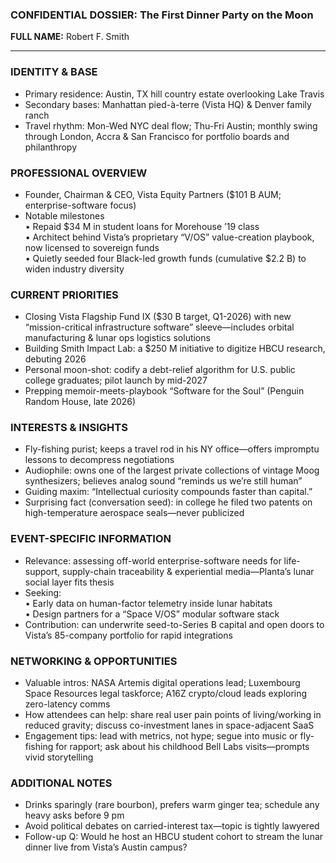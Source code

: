 ### CONFIDENTIAL DOSSIER: The First Dinner Party on the Moon

**FULL NAME:** Robert F. Smith

---
### IDENTITY & BASE
- Primary residence: Austin, TX hill country estate overlooking Lake Travis  
- Secondary bases: Manhattan pied-à-terre (Vista HQ) & Denver family ranch
- Travel rhythm: Mon-Wed NYC deal flow; Thu-Fri Austin; monthly swing through London, Accra & San Francisco for portfolio boards and philanthropy

### PROFESSIONAL OVERVIEW
- Founder, Chairman & CEO, Vista Equity Partners ($101 B AUM; enterprise-software focus)
- Notable milestones  
  • Repaid $34 M in student loans for Morehouse ’19 class  
  • Architect behind Vista’s proprietary “V/OS” value-creation playbook, now licensed to sovereign funds  
  • Quietly seeded four Black-led growth funds (cumulative $2.2 B) to widen industry diversity

### CURRENT PRIORITIES
- Closing Vista Flagship Fund IX ($30 B target, Q1-2026) with new “mission-critical infrastructure software” sleeve—includes orbital manufacturing & lunar ops logistics solutions
- Building Smith Impact Lab: a $250 M initiative to digitize HBCU research, debuting 2026
- Personal moon-shot: codify a debt-relief algorithm for U.S. public college graduates; pilot launch by mid-2027
- Prepping memoir-meets-playbook “Software for the Soul” (Penguin Random House, late 2026)

### INTERESTS & INSIGHTS
- Fly-fishing purist; keeps a travel rod in his NY office—offers impromptu lessons to decompress negotiations
- Audiophile: owns one of the largest private collections of vintage Moog synthesizers; believes analog sound “reminds us we’re still human”
- Guiding maxim: “Intellectual curiosity compounds faster than capital.”
- Surprising fact (conversation seed): in college he filed two patents on high-temperature aerospace seals—never publicized

### EVENT-SPECIFIC INFORMATION
- Relevance: assessing off-world enterprise-software needs for life-support, supply-chain traceability & experiential media—Planta’s lunar social layer fits thesis
- Seeking:  
  • Early data on human-factor telemetry inside lunar habitats  
  • Design partners for a “Space V/OS” modular software stack  
- Contribution: can underwrite seed-to-Series B capital and open doors to Vista’s 85-company portfolio for rapid integrations

### NETWORKING & OPPORTUNITIES
- Valuable intros: NASA Artemis digital operations lead; Luxembourg Space Resources legal taskforce; A16Z crypto/cloud leads exploring zero-latency comms
- How attendees can help: share real user pain points of living/working in reduced gravity; discuss co-investment lanes in space-adjacent SaaS
- Engagement tips: lead with metrics, not hype; segue into music or fly-fishing for rapport; ask about his childhood Bell Labs visits—prompts vivid storytelling

### ADDITIONAL NOTES
- Drinks sparingly (rare bourbon), prefers warm ginger tea; schedule any heavy asks before 9 pm
- Avoid political debates on carried-interest tax—topic is tightly lawyered
- Follow-up Q: Would he host an HBCU student cohort to stream the lunar dinner live from Vista’s Austin campus?
